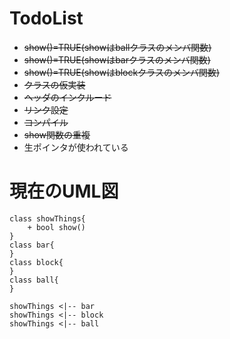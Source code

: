 # TodoList
- ~~show()=TRUE(showはballクラスのメンバ関数)~~
- ~~show()=TRUE(showはbarクラスのメンバ関数)~~
- ~~show()=TRUE(showはblockクラスのメンバ関数)~~
- ~~クラスの仮実装~~
- ~~ヘッダのインクルード~~
- ~~リンク設定~~
- ~~コンパイル~~
- ~~show関数の重複~~
- 生ポインタが使われている
# 現在のUML図
~~~plantUML
class showThings{
    + bool show()
}
class bar{
}
class block{
}
class ball{
}

showThings <|-- bar
showThings <|-- block
showThings <|-- ball

~~~